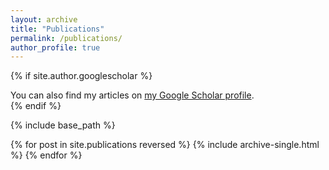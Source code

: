 ```yaml
---
layout: archive
title: "Publications"
permalink: /publications/
author_profile: true
---
```


{% if site.author.googlescholar %}
  <div class="wordwrap">You can also find my articles on <a href="https://scholar.google.com/citations?user=2zWejroAAAAJ&hl=zh-CN">my Google Scholar profile</a>.</div>
{% endif %}

{% include base_path %}

{% for post in site.publications reversed %}
  {% include archive-single.html %}
{% endfor %}
